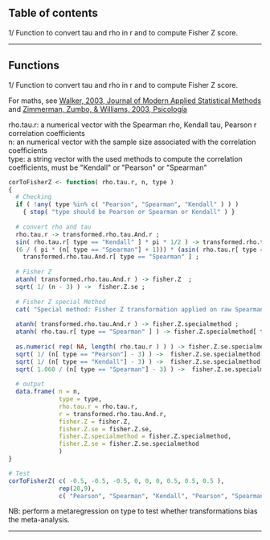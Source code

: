 Table of contents
-----------------
1/ Function to convert tau and rho in r and to compute Fisher Z score.

---------------------------------------------------------------------------------------------------

Functions
---------
1/ Function to convert tau and rho in r and to compute Fisher Z score.

For maths, see [Walker, 2003, Journal of Modern Applied Statistical Methods](https://www.google.com/url?sa=t&rct=j&q=&esrc=s&source=web&cd=1&cad=rja&uact=8&ved=2ahUKEwiLr6L1847iAhUC8hoKHdm2BYUQFjAAegQIARAC&url=http%3A%2F%2Fwww.cedu.niu.edu%2F~walker%2Fpersonal%2FWalker%2520Kendall%2527s%2520Tau.pdf&usg=AOvVaw0qglHyyIwZV-so3y07CyCM) and [Zimmerman, Zumbo, & Williams, 2003, Psicología ](https://www.researchgate.net/publication/26421626_Bias_in_Estimation_and_Hypothesis_Testing_of_Correlation)

rho.tau.r: a numerical vector with the Spearman rho, Kendall tau, Pearson r correlation coefficients   
n: an numerical vector with the sample size associated with the correlation coefficients   
type: a string vector with the used methods to compute the correlation coefficients, must be "Kendall" or  "Pearson" or "Spearman"   

```r
corToFisherZ <- function( rho.tau.r, n, type )
{
  # Checking
  if ( !any( type %in% c( "Pearson", "Spearman", "Kendall" ) ) ) 
    { stop( "type should be Pearson or Spearman or Kendall" ) }
  
  # convert rho and tau
  rho.tau.r -> transformed.rho.tau.And.r ; 
  sin( rho.tau.r[ type == "Kendall" ] * pi * 1/2 ) -> transformed.rho.tau.And.r[ type == "Kendall" ] ;
  (6 / ( pi * (n[ type == "Spearman"] + 1))) * (asin( rho.tau.r[ type == "Spearman" ] ) + ((n[ type == "Spearman"] - 2) * asin( rho.tau.r[ type == "Spearman" ] / 2)) ) -> 
    transformed.rho.tau.And.r[ type == "Spearman" ] ;
  
  # Fisher Z
  atanh( transformed.rho.tau.And.r ) -> fisher.Z  ; 
  sqrt( 1/ (n - 3) ) ->  fisher.Z.se ;
  
  # Fisher Z special Method
  cat( "Special method: Fisher Z transformation applied on raw Spearman rho (not on r transformation) and the Fisher Z se for Spearman original values is sqrt( 1.060 / (n - 3) )\n\n" )
  
  atanh( transformed.rho.tau.And.r ) -> fisher.Z.specialmethod ;
  atanh( rho.tau.r[ type == "Spearman" ] ) -> fisher.Z.specialmethod[ type == "Spearman" ] ;
  
  as.numeric( rep( NA, length( rho.tau.r ) ) ) -> fisher.Z.se.specialmethod ;
  sqrt( 1/ (n[ type == "Pearson"] - 3) ) ->  fisher.Z.se.specialmethod[ type == "Pearson"] ;
  sqrt( 1/ (n[ type == "Kendall"] - 3) ) ->  fisher.Z.se.specialmethod[ type == "Kendall"] ;
  sqrt( 1.060 / (n[ type == "Spearman"] - 3) ) ->  fisher.Z.se.specialmethod[ type == "Spearman"] ;
  
  # output
  data.frame( n = n,
              type = type,
              rho.tau.r = rho.tau.r,
              r = transformed.rho.tau.And.r,
              fisher.Z = fisher.Z,
              fisher.Z.se = fisher.Z.se,
              fisher.Z.specialmethod = fisher.Z.specialmethod, 
              fisher.Z.se = fisher.Z.se.specialmethod
              )
}

# Test 
corToFisherZ( c( -0.5, -0.5, -0.5, 0, 0, 0, 0.5, 0.5, 0.5 ), 
              rep(20,9), 
              c( "Pearson", "Spearman", "Kendall", "Pearson", "Spearman",  "Kendall", "Pearson", "Spearman", "Kendall" ) )
```

NB: perform a metaregression on type to test whether transformations bias the meta-analysis.

-------------------------------------------------------------------



